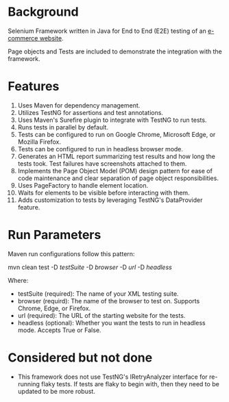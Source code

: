# Background
Selenium Framework written in Java for End to End (E2E) testing of an [e-commerce website](https://www.rahulshettyacademy.com/loginpagePractise/). 

Page objects and Tests are included to demonstrate the integration with the framework.

# Features
1. Uses Maven for dependency management.
2. Utilizes TestNG for assertions and test annotations.
3. Uses Maven's Surefire plugin to integrate with TestNG to run tests.
4. Runs tests in parallel by default.
5. Tests can be configured to run on Google Chrome, Microsoft Edge, or Mozilla Firefox.
6. Tests can be configured to run in headless browser mode.
7. Generates an HTML report summarizing test results and how long the tests took. Test failures have screenshots attached to them.
8. Implements the Page Object Model (POM) design pattern for ease of code maintenance and clear separation of page object responsibilities.
9. Uses PageFactory to handle element location.
10. Waits for elements to be visible before interacting with them.
11. Adds customization to tests by leveraging TestNG's DataProvider feature.

# Run Parameters
Maven run configurations follow this pattern: 

mvn clean test -D _testSuite_ -D _browser_ -D _url_ -D _headless_

Where:
* testSuite (required): The name of your XML testing suite.
* browser (requird): The name of the browser to test on. Supports Chrome, Edge, or Firefox.
* url (required): The URL of the starting website for the tests.
* headless (optional): Whether you want the tests to run in headless mode. Accepts True or False.

# Considered but not done
* This framework does not use TestNG's IRetryAnalyzer interface for re-running flaky tests. If tests are flaky to begin with, then they need to be updated to be more robust.
